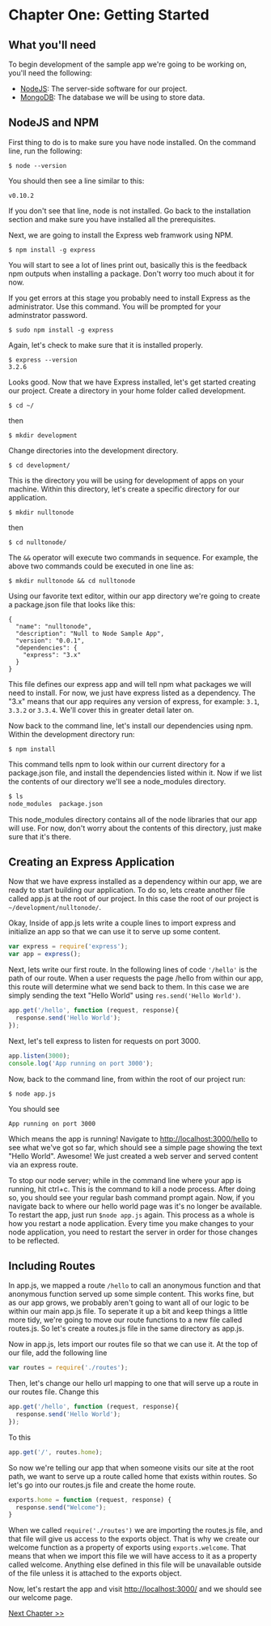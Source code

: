 # Chapter One: Getting Started

## What you'll need

To begin development of the sample app we're going to be working on, you'll need the following:

  - <a href="http://nodejs.org/" target="_blank">NodeJS</a>: The server-side software for our project.
  - <a href="http://www.mongodb.org/downloads" target="_blank">MongoDB</a>: The database we will be using to store data.

## NodeJS and NPM

First thing to do is to make sure you have node installed. On the command line, run the following:

`$ node --version`

You should then see a line similar to this:

`v0.10.2`

If you don't see that line, node is not installed. Go back to the installation section and make sure you have installed all the prerequisites.

Next, we are going to install the Express web framwork using NPM.

`$ npm install -g express`

You will start to see a lot of lines print out, basically this is the feedback npm outputs when installing a package. Don't worry too much about it for now.

If you get errors at this stage you probably need to install Express as the administrator. Use this command. You will be prompted for your adminstrator password.

`$ sudo npm install -g express`

Again, let's check to make sure that it is installed properly.

```
$ express --version
3.2.6
```
Looks good. Now that we have Express installed, let's get started creating our project. Create a directory in your home folder called development.

`$ cd ~/`

then

`$ mkdir development`

Change directories into the development directory.

`$ cd development/`

This is the directory you will be using for development of apps on your machine. Within this directory, let's create a specific directory for our application.

`$ mkdir nulltonode`

then

`$ cd nulltonode/`

The `&&` operator will execute two commands in sequence. For example, the above two commands could be executed in one line as:

`$ mkdir nulltonode && cd nulltonode`

Using our favorite text editor, within our app directory we're going to create a package.json file that looks like this:

```
{
  "name": "nulltonode",
  "description": "Null to Node Sample App",
  "version": "0.0.1",
  "dependencies": {
    "express": "3.x"
  }
}
```

This file defines our express app and will tell npm what packages we will need to install. For now, we just have express listed as a dependency. The "3.x" means that our app requires any version of express, for example: `3.1`, `3.3.2` or `3.3.4`. We'll cover this in greater detail later on.

Now back to the command line, let's install our dependencies using npm. Within the development directory run:

`$ npm install`

This command tells npm to look within our current directory for a package.json file, and install the dependencies listed within it. Now if we list the contents of our directory we'll see a node_modules directory.

```bash
$ ls
node_modules  package.json
```

This node_modules directory contains all of the node libraries that our app will use. For now, don't worry about the contents of this directory, just make sure that it's there.

## Creating an Express Application

Now that we have express installed as a dependency within our app, we are ready to start building our application. To do so, lets create another file called app.js at the root of our project. In this case the root of our project is `~/development/nulltonode/`.

Okay, Inside of app.js lets write a couple lines to import express and initialize an app so that we can use it to serve up some content.

```javascript
var express = require('express');
var app = express();
```

Next, lets write our first route. In the following lines of code `'/hello'` is the path of our route. When a user requests the page /hello from within our app, this route will determine what we send back to them. In this case we are simply sending the text "Hello World" using `res.send('Hello World')`.

```javascript
app.get('/hello', function (request, response){
  response.send('Hello World');
});
```

Next, let's tell express to listen for requests on port 3000.

```javascript
app.listen(3000);
console.log('App running on port 3000');
```

Now, back to the command line, from within the root of our project run:

`$ node app.js`

You should see

`App running on port 3000`

Which means the app is running! Navigate to [http://localhost:3000/hello](http://localhost:3000/hello) to see what we've got so far, which should see a simple page showing the text "Hello World". Awesome! We just created a web server and served content via an express route.

To stop our node server; while in the command line where your app is running, hit ctrl+c. This is the command to kill a node process. After doing so, you should see your regular bash command prompt again. Now, if you navigate back to where our hello world page was it's no longer be available. To restart the app, just run `$node app.js` again. This process as a whole is how you restart a node application. Every time you make changes to your node application, you need to restart the server in order for those changes to be reflected.

## Including Routes

In app.js, we mapped a route `/hello` to call an anonymous function and that anonymous function served up some simple content. This works fine, but as our app grows, we probably aren't going to want all of our logic to be within our main app.js file. To seperate it up a bit and keep things a little more tidy, we're going to move our route functions to a new file called routes.js. So let's create a routes.js file in the same directory as app.js.

Now in app.js, lets import our routes file so that we can use it. At the top of our file, add the following line

```javascript
var routes = require('./routes');
```

Then, let's change our hello url mapping to one that will serve up a route in our routes file. Change this

```javascript
app.get('/hello', function (request, response){
  response.send('Hello World');
});
```

To this

```javascript
app.get('/', routes.home);
```

So now we're telling our app that when someone visits our site at the root path, we want to serve up a route called home that exists within routes. So let's go into our routes.js file and create the home route.

```javascript
exports.home = function (request, response) {
  response.send("Welcome");
}
```

When we called `require('./routes')` we are importing the routes.js file, and that file will give us access to the exports object. That is why we create our welcome function as a property of exports using `exports.welcome`. That means that when we import this file we will have access to it as a property called welcome. Anything else defined in this file will be unavailable outside of the file unless it is attached to the exports object.

Now, let's restart the app and visit [http://localhost:3000/](http://localhost:3000/) and we should see our welcome page.

[Next Chapter >>](https://github.com/NullToNode/Book/blob/master/chapter-2.md)
